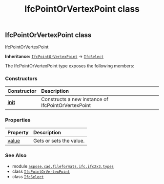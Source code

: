 ﻿---
title: IfcPointOrVertexPoint class
second_title: Aspose.CAD for Python via .NET API References
description: 
type: docs
weight: 1050
url: /python-net/aspose.cad.fileformats.ifc.ifc2x3.types/ifcpointorvertexpoint/
is_root: false
---

## IfcPointOrVertexPoint class

IfcPointOrVertexPoint



**Inheritance:** [`IfcPointOrVertexPoint`](/cad/python-net/aspose.cad.fileformats.ifc.ifc2x3.types/ifcpointorvertexpoint) → 
[`IfcSelect`](/cad/python-net/aspose.cad.fileformats.ifc/ifcselect)



The IfcPointOrVertexPoint type exposes the following members:

### Constructors
| Constructor | Description |
| :- | :- |
| [__init__](/cad/python-net/aspose.cad.fileformats.ifc.ifc2x3.types/ifcpointorvertexpoint/__init__/#) | Constructs a new instance of IfcPointOrVertexPoint |


### Properties
| Property | Description |
| :- | :- |
| [value](/cad/python-net/aspose.cad.fileformats.ifc.ifc2x3.types/ifcpointorvertexpoint/value) | Gets or sets the value. |



### See Also
* module [`aspose.cad.fileformats.ifc.ifc2x3.types`](..)
* class [`IfcPointOrVertexPoint`](/cad/python-net/aspose.cad.fileformats.ifc.ifc2x3.types/ifcpointorvertexpoint)
* class [`IfcSelect`](/cad/python-net/aspose.cad.fileformats.ifc/ifcselect)
